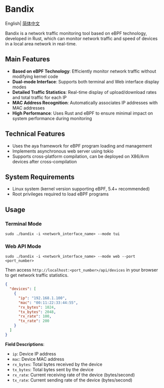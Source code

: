 # Bandix

English| [简体中文](README.zh.md)

Bandix is a network traffic monitoring tool based on eBPF technology, developed in Rust, which can monitor network traffic and speed of devices in a local area network in real-time.

## Main Features

- **Based on eBPF Technology**: Efficiently monitor network traffic without modifying kernel code
- **Dual-mode Interface**: Supports both terminal and Web interface display modes
- **Detailed Traffic Statistics**: Real-time display of upload/download rates and total traffic for each IP
- **MAC Address Recognition**: Automatically associates IP addresses with MAC addresses
- **High Performance**: Uses Rust and eBPF to ensure minimal impact on system performance during monitoring

## Technical Features

- Uses the aya framework for eBPF program loading and management
- Implements asynchronous web server using tokio
- Supports cross-platform compilation, can be deployed on X86/Arm devices after cross-compilation

## System Requirements

- Linux system (kernel version supporting eBPF, 5.4+ recommended)
- Root privileges required to load eBPF programs

## Usage

### Terminal Mode
```shell
sudo ./bandix -i <network_interface_name> --mode tui
```

### Web API Mode
```shell
sudo ./bandix -i <network_interface_name> --mode web --port <port_number>
```
Then access `http://localhost:<port_number>/api/devices` in your browser to get network traffic statistics.

```json
{
  "devices": [
    {
      "ip": "192.168.1.100",
      "mac": "00:11:22:33:44:55",
      "rx_bytes": 1024,
      "tx_bytes": 2048,
      "rx_rate": 100,
      "tx_rate": 200
    }
  ]
}
```

**Field Descriptions**:
- `ip`: Device IP address
- `mac`: Device MAC address
- `rx_bytes`: Total bytes received by the device
- `tx_bytes`: Total bytes sent by the device
- `rx_rate`: Current receiving rate of the device (bytes/second)
- `tx_rate`: Current sending rate of the device (bytes/second) 